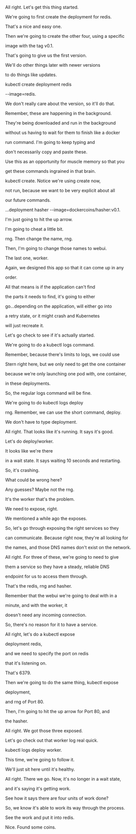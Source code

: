 All right. Let's get this thing started.

We're going to first create the deployment for redis.

That's a nice and easy one.

Then we're going to create the other four, using a specific

image with the tag v0.1.

That's going to give us the first version.

We'll do other things later with newer versions

to do things like updates.

kubectl create deployment redis

--image=redis.

We don't really care about the version, so it'll do that.

Remember, these are happening in the background.

They're being downloaded and run in the background

without us having to wait for them to finish like a docker

run command. I'm going to keep typing and

don't necessarily copy and paste these.

Use this as an opportunity for muscle memory so that you

get these commands ingrained in that brain.

kubectl create. Notice we're using create now,

not run, because we want to be very explicit about all

our future commands.

...deployment hasher --image=dockercoins/hasher:v0.1.

I'm just going to hit the up arrow.

I'm going to cheat a little bit.

rng. Then change the name, rng.

Then, I'm going to change those names to webui.

The last one, worker.

Again, we designed this app so that it can come up in any

order.

All that means is if the application can't find

the parts it needs to find, it's going to either

go...depending on the application, will either go into

a retry state, or it might crash and Kubernetes

will just recreate it.

Let's go check to see if it's actually started.

We're going to do a kubectl logs command.

Remember, because there's limits to logs, we could use

Stern right here, but we only need to get the one container

because we're only launching one pod with, one container,

in these deployments.

So, the regular logs command will be fine.

We're going to do kubectl logs deploy

rng. Remember, we can use the short command, deploy.

We don't have to type deployment.

All right. That looks like it's running. It says it's good.

Let's do deploy/worker.

It looks like we're there

in a wait state. It says waiting 10 seconds and restarting.

So, it's crashing.

What could be wrong here?

Any guesses? Maybe not the rng.

It's the worker that's the problem.

We need to expose, right.

We mentioned a while ago the exposes.

So, let's go through exposing the right services so they

can communicate. Because right now, they're all looking for

the names, and those DNS names don't exist on the network.

All right. For three of these, we're going to need to give

them a service so they have a steady, reliable DNS

endpoint for us to access them through.

That's the redis, rng and hasher.

Remember that the webui we're going to deal with in a

minute, and with the worker, it

doesn't need any incoming connection.

So, there's no reason for it to have a service.

All right, let's do a kubectl expose

deployment redis,

and we need to specify the port on redis

that it's listening on.

That's 6379.

Then we're going to do the same thing, kubectl expose

deployment,

and rng of Port 80.

Then, I'm going to hit the up arrow for Port 80, and

the hasher.

All right. We got those three exposed.

Let's go check out that worker log real quick.

kubectl logs deploy worker.

This time, we're going to follow it.

We'll just sit here until it's healthy.

All right. There we go. Now, it's no longer in a wait state,

and it's saying it's getting work.

See how it says there are four units of work done?

So, we know it's able to work its way through the process.

See the work and put it into redis.

Nice. Found some coins.